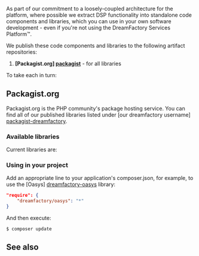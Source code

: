 As part of our commitment to a loosely-coupled architecture for the platform, where possible we extract DSP functionality into standalone code components and libraries, which you can use in your own software development - even if you're not using the DreamFactory Services Platform&trade;.

We publish these code components and libraries to the following artifact repositories:

1. **[Packagist.org] [packagist]** - for all libraries

To take each in turn:

## Packagist.org

Packagist.org is the PHP community's package hosting service. You can find all of our published libraries listed under [our dreamfactory username] [packagist-dreamfactory].

### Available libraries

Current libraries are:

### Using in your project

Add an appropriate line to your application's composer.json, for example, to use the [Oasys] [dreamfactory-oasys] library:

```json
"require": {
	"dreamfactory/oasys": "*"
}
```

And then execute:

    $ composer update

## See also

[packagist]: https://packagist.org/
[dreamfactory-oasys]: https://packagist.org/dreamfactory/oasys
[packagist-dreamfactory]: https://packagist.org/dreamfactory/